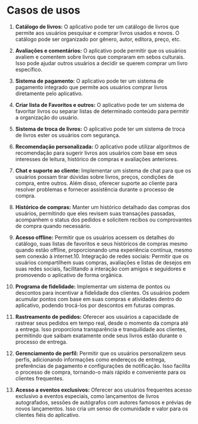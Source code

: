 # Casos de usos

1. **Catálogo de livros:** O aplicativo pode ter um catálogo de livros que permite aos usuários pesquisar e comprar livros usados e novos. O catálogo pode ser organizado por gênero, autor, editora, preço, etc.

2. **Avaliações e comentários:** O aplicativo pode permitir que os usuários avaliem e comentem sobre livros que compraram em sebos culturais. Isso pode ajudar outros usuários a decidir se querem comprar um livro específico.

3. **Sistema de pagamento:** O aplicativo pode ter um sistema de pagamento integrado que permite aos usuários comprar livros diretamente pelo aplicativo.

4. **Criar lista de Favoritos e outros:** O aplicativo pode ter um sistema de favoritar livros ou separar listas de determinado conteúdo para permitir a organização do usuário.

5. **Sistema de troca de livros:** O aplicativo pode ter um sistema de troca de livros ester os usuários com segurança.

6. **Recomendação personalizada:** O aplicativo pode utilizar algoritmos de recomendação para sugerir livros aos usuários com base em seus interesses de leitura, histórico de compras e avaliações anteriores.

7. **Chat e suporte ao cliente:** Implementar um sistema de chat para que os usuários possam tirar dúvidas sobre livros, preços, condições de compra, entre outros. Além disso, oferecer suporte ao cliente para resolver problemas e fornecer assistência durante o processo de compra.

8. **Histórico de compras:** Manter um histórico detalhado das compras dos usuários, permitindo que eles revisem suas transações passadas, acompanhem o status dos pedidos e solicitem recibos ou comprovantes de compra quando necessário.

9. **Acesso offline:** Permitir que os usuários acessem os detalhes do catálogo, suas listas de favoritos e seus históricos de compras mesmo quando estão offline, proporcionando uma experiência contínua, mesmo sem conexão à internet.10. Integração de redes sociais: Permitir que os usuários compartilhem suas compras, avaliações e listas de desejos em suas redes sociais, facilitando a interação com amigos e seguidores e promovendo o aplicativo de forma orgânica.

10. **Programa de fidelidade:** Implementar um sistema de pontos ou descontos para incentivar a fidelidade dos clientes. Os usuários podem acumular pontos com base em suas compras e atividades dentro do aplicativo, podendo trocá-los por descontos em futuras compras.

11. **Rastreamento de pedidos:** Oferecer aos usuários a capacidade de rastrear seus pedidos em tempo real, desde o momento da compra até a entrega. Isso proporciona transparência e tranquilidade aos clientes, permitindo que saibam exatamente onde seus livros estão durante o processo de entrega.

12. **Gerenciamento de perfil:** Permitir que os usuários personalizem seus perfis, adicionando informações como endereços de entrega, preferências de pagamento e configurações de notificação. Isso facilita o processo de compra, tornando-o mais rápido e conveniente para os clientes frequentes.

13. **Acesso a eventos exclusivos:** Oferecer aos usuários frequentes acesso exclusivo a eventos especiais, como lançamentos de livros autografados, sessões de autógrafos com autores famosos e prévias de novos lançamentos. Isso cria um senso de comunidade e valor para os clientes fiéis do aplicativo.
